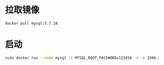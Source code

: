 拉取镜像
======
```Bash
docker pull mysql:5.7.18
```


启动
======
```Bash
sudo docker run --name mysql -e MYSQL_ROOT_PASSWORD=123456 -d -p 3306:3306 -v ~/db:/var/lib/mysql mysql:5.7.18
```